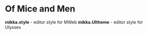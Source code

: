 # Of Mice and Men

**mikka.style** - editor style for MWeb
**mikka.Ultheme** - editor style for Ulysses

